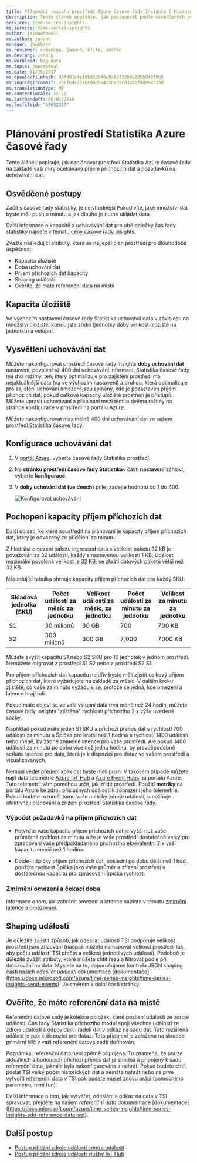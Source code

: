 ```yaml
---
title: Plánování rozsahu prostředí Azure časové řady Insights | Microsoft Docs
description: Tento článek popisuje, jak postupovat podle osvědčených postupů při plánování prostředí Azure časové řady statistiky, včetně kapacitu úložiště, uchovávání dat, kapacity příjem příchozích dat a monitorování.
services: time-series-insights
ms.service: time-series-insights
author: jasonwhowell
ms.author: jasonh
manager: jhubbard
ms.reviewer: v-mamcge, jasonh, kfile, anshan
ms.devlang: csharp
ms.workload: big-data
ms.topic: conceptual
ms.date: 11/15/2017
ms.openlocfilehash: 45f081c4e1dbd32b46c8a69f32b0b205b948f9b5
ms.sourcegitcommit: 266fe4c2216c0420e415d733cd3abbf94994533d
ms.translationtype: MT
ms.contentlocale: cs-CZ
ms.lasthandoff: 06/01/2018
ms.locfileid: "34652317"
---
```

# <a name="plan-your-azure-time-series-insights-environment"></a>Plánování prostředí Statistika Azure časové řady

Tento článek popisuje, jak naplánovat prostředí Statistika Azure časové řady na základě vaší míry očekávaný příjem příchozích dat a požadavků na uchovávání dat.

## <a name="best-practices"></a>Osvědčené postupy

Začít s časové řady statistiky, je nejvhodnější Pokud víte, jaké množství dat byste měli push o minutu a jak dlouho je nutné ukládat data.  

Další informace o kapacitě a uchovávání dat pro obě položky čas řady statistiky najdete v tématu [ceny časové řady Insights](https://azure.microsoft.com/pricing/details/time-series-insights/).

Zvažte následující atributy, které se nejlepší plán prostředí pro dlouhodobá úspěšnost: 
- Kapacita úložiště
- Doba uchování dat
- Příjem příchozích dat kapacity 
- Shaping události
- Ověříte, že máte referenční data na místě

## <a name="understand-storage-capacity"></a>Kapacita úložiště
Ve výchozím nastavení časové řady Statistika uchovává data v závislosti na množství úložiště, kterou jste zřídili (jednotky doby velikost úložiště na jednotku) a vstupní.

## <a name="understand-data-retention"></a>Vysvětlení uchovávání dat
Můžete nakonfigurovat prostředí časové řady Insights **doby uchování dat** nastavení, povolení až 400 dní uchovávání informací.  Statistika časové řady má dva režimy, ten, který optimalizuje pro zajištění prostředí má nejaktuálnější data (na ve výchozím nastavení) a druhou, která optimalizuje pro zajištění uchování omezení jsou splněny, kde je pozastaven příjem příchozích dat, pokud celkové kapacity úložiště prostředí je přístupů.  Můžete upravit uchovávání a přepínání mezi těmito dvěma režimy na stránce konfigurace v prostředí na portálu Azure.

Můžete nakonfigurovat maximálně 400 dní uchovávání dat ve vašem prostředí Statistika časové řady.

## <a name="configure-data-retention"></a>Konfigurace uchovávání dat

1. V [portál Azure](https://portal.azure.com), vyberte časové řady Statistika prostředí.

2. Na **stránku prostředí časové řady Statistika**v části **nastavení** záhlaví, vyberte **konfigurace**. 

3. V **doby uchování dat (ve dnech)** pole, zadejte hodnotu od 1 do 400.

   ![Konfigurovat uchovávání](media/environment-mitigate-latency/configure-retention.png)

## <a name="understand-ingress-capacity"></a>Pochopení kapacity příjem příchozích dat

Další oblasti, ke které soustředit na plánování je kapacity příjem příchozích dat, který je odvozený ze přidělení za minutu. 

Z hlediska omezení paketu ingressed data s velikost paketu 32 kB je považován za 32 události, každý s nastavenou velikostí 1 KB. Událost maximální povolená velikost je 32 KB; se zkrátí datových paketů větší než 32 KB.

Následující tabulka shrnuje kapacity příjem příchozích dat pro každý SKU:

|Skladová jednotka (SKU)  |Počet událostí za měsíc za jednotku  |Velikost událostí za měsíc, za jednotku  |Počet událostí za minutu za jednotku  | Velikost za minutu za jednotku   |
|---------|---------|---------|---------|---------|
|S1     |   30 milionů     |  30 GB     |  700    |  700 KB   |
|S2     |   300 milionů    |   300 GB   | 7,000   | 7000 KB  |

Můžete zvýšit kapacitu S1 nebo S2 SKU pro 10 jednotek v jednom prostředí. Nemůžete migrovat z prostředí S1 S2 nebo z prostředí S2 S1. 

Pro příjem příchozích dat kapacitu nejdřív byste měli zjistit celkový příjem příchozích dat, které vyžadujete na základě za měsíc. V dalším kroku zjistěte, co vaše za minutu vyžaduje se, protože se jedná, kde omezení a latence hrají roli.

Pokud máte objeví se ve vaší vstupní data trvá méně než 24 hodin, můžete časové řady Insights "zjištěná" rychlostí příchozího 2 x výše uvedené sazby. 

Například pokud máte jeden S1 SKU a příchozí přenos dat s rychlostí 700 událostí za minutu a Špička pro kratší než 1 hodina s rychlostí 1400 událostí nebo méně, by žádné znatelné latence pro vaše prostředí. Ale pokud 1400 události za minutu po dobu více než jednu hodinu, by pravděpodobně setkáte latence pro data, která je k dispozici pro dotaz ve vašem prostředí a vizualizovaných. 

Nemusí vědět předem kolik dat byste měli push. V takovém případě můžete najít data telemetrie [Azure IoT Hub](https://docs.microsoft.com/azure/iot-hub/iot-hub-metrics) a [Azure Event Hubs](https://blogs.msdn.microsoft.com/cloud_solution_architect/2016/05/25/using-the-azure-rest-apis-to-retrieve-event-hub-metrics/) na portálu Azure. Tuto telemetrii vám pomohou určit, jak zřídit prostředí. Použití **metriky** na portálu Azure ke zdroji příslušných událostí k zobrazení jeho telemetrie. Pokud budete rozumět tomu vaše metriky zdroje událostí, umožňuje efektivněji plánování a zřízení prostředí Statistika časové řady.

### <a name="calculate-ingress-requirements"></a>Výpočet požadavků na příjem příchozích dat

- Potvrďte vaše kapacita příjem příchozích dat je vyšší než vaše průměrná rychlost za minutu a že je vaše prostředí dostatečně velký pro zpracování vaše předpokládaného příchozího ekvivalentní 2 x vaší kapacitu menší než 1 hodina.

- Dojde-li špičky příjem příchozích dat, poslední po dobu delší než 1 hod., použijte rychlost Špička jako vaše průměr a zřízení prostředí s dostatečnou kapacitu pro zpracování Špička rychlost.
 
### <a name="mitigate-throttling-and-latency"></a>Zmírnění omezení a čekací doba

Informace o tom, jak zabránit omezení a latence najdete v tématu [zmírnění latence a omezování](time-series-insights-environment-mitigate-latency.md). 

## <a name="shaping-your-events"></a>Shaping události
Je důležité zajistit způsob, jak odesílat události TSI podporuje velikost prostředí jsou zřizování (naopak můžete namapovat velikost prostředí tak, aby počtu událostí TSI přečte a velikost jednotlivých událostí).  Podobně je důležité zvážit atributy, které můžete chtít řezu a filtrovat podle při dotazování na data.  Myslete na to, doporučujeme kontrola JSON shaping části našich *odesílat události* dokumentace [dokumentace] (https://docs.microsoft.com/azure/time-series-insights/time-series-insights-send-events).  Je směrem k dolní části stránky.  

## <a name="ensuring-you-have-reference-data-in-place"></a>Ověříte, že máte referenční data na místě
Referenční datové sady je kolekce položek, které posílení události ze zdroje událostí. Čas řady Statistika příchozího modul spojí všechny události ze zdroje událostí s odpovídající řádek dat v odkaz na sadu dat. Tato rozšířená událost je pak k dispozici pro dotaz. Toto připojení je založena na sloupce primární klíč v vaší referenční datové sadě definován.

Poznámka: referenční data není zpětně připojena. To znamená, že pouze aktuálních a budoucích příchozí přenos dat je shodná a připojený k sadu referenční data, jakmile byla nakonfigurována a nahrát.  Pokud budete chtít poslat TSI velký počet historických dat a nemáte nahrát nebo nejprve vytvořit referenční data v TSI pak budete muset znovu práci (pomocného parametru, není fun).  

Další informace o tom, jak vytvářet, odeslání a odkaz na data v TSI spravovat, přejděte na našem *referenční data* dokumentace [dokumentace] (https://docs.microsoft.com/azure/time-series-insights/time-series-insights-add-reference-data-set).


## <a name="next-steps"></a>Další postup
- [Postup přidání zdroje událostí centra událostí](time-series-insights-how-to-add-an-event-source-eventhub.md)
- [Postup přidání zdroje událostí služby IoT Hub](time-series-insights-how-to-add-an-event-source-iothub.md)
